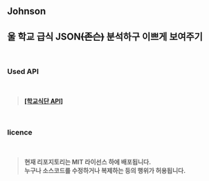 ## <b>Johnson<b>

## <b>울 학교 급식 JSON<s>(존슨)</s> 분석하구 이쁘게 보여주기</b>
<br>

### <b>Used API</b>
<br>

> <a href = 'https://github.com/5d-jh/school-menu-api'>**[학교식단 API]**</a>

<br>

### <b>licence</b>
<br>

> 현재 리포지토리는 MIT 라이선스 하에 배포됩니다.<br>
> 누구나 소스코드를 수정하거나 복제하는 등의 행위가 허용됩니다.